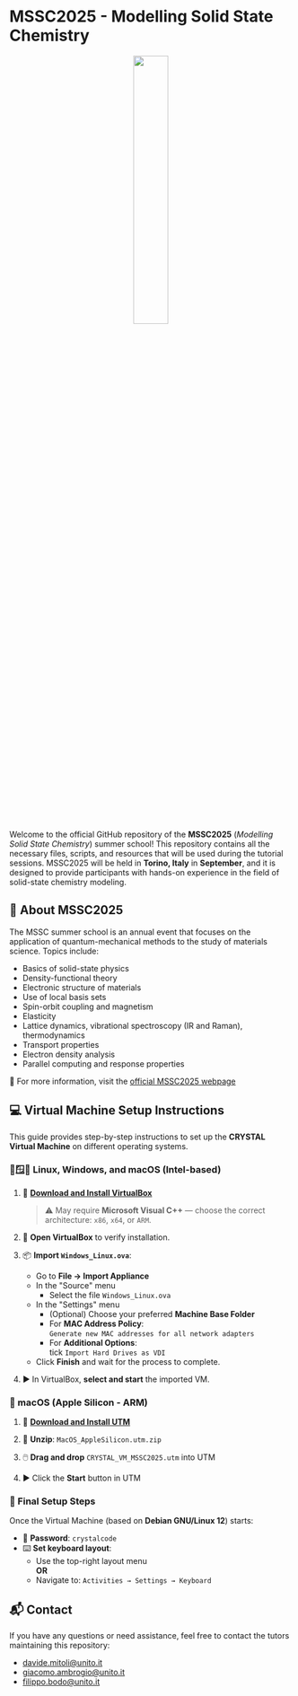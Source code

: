 # MSSC2025 - Modelling Solid State Chemistry

<div align="center">
  <img src="https://mssc.crystalsolutions.eu/wp-content/uploads/2025/02/logo_Full-1024x735.png" width="35%">
</div>

Welcome to the official GitHub repository of the **MSSC2025** 
(*Modelling Solid State Chemistry*) summer school! This repository contains all 
the necessary files, scripts, and resources that will be used during the 
tutorial sessions. MSSC2025 will be held in **Torino, Italy** in **September**, and it 
is designed to provide participants with hands-on experience in the field of 
solid-state chemistry modeling.

## 🧪 About MSSC2025

The MSSC summer school is an annual event that focuses on the application of 
quantum-mechanical methods to the study of materials science. Topics include:

- Basics of solid-state physics
- Density-functional theory
- Electronic structure of materials
- Use of local basis sets
- Spin-orbit coupling and magnetism
- Elasticity
- Lattice dynamics, vibrational spectroscopy (IR and Raman), thermodynamics
- Transport properties
- Electron density analysis
- Parallel computing and response properties

🔗 For more information, visit the [official MSSC2025 webpage](https://mssc.crystalsolutions.eu)

## 💻 Virtual Machine Setup Instructions

This guide provides step-by-step instructions to set up the **CRYSTAL Virtual Machine** on different operating systems.

### 🐧🪟🍎 Linux, Windows, and macOS (Intel-based)

1. 🔽 **[Download and Install VirtualBox](https://www.virtualbox.org/)**  
   > ⚠️ May require **Microsoft Visual C++** — choose the correct architecture: `x86`, `x64`, or `ARM`.

2. 🧪 **Open VirtualBox** to verify installation.

3. 📦 **Import `Windows_Linux.ova`**:
   - Go to **File → Import Appliance**
   - In the "Source" menu
     - Select the file `Windows_Linux.ova`
   - In the "Settings" menu
     - (Optional) Choose your preferred **Machine Base Folder**
     - For **MAC Address Policy**:  
       `Generate new MAC addresses for all network adapters`
     - For **Additional Options**:  
       tick `Import Hard Drives as VDI`
   - Click **Finish** and wait for the process to complete.

4. ▶️ In VirtualBox, **select and start** the imported VM.

### 🍏 macOS (Apple Silicon - ARM)

1. 🔽 **[Download and Install UTM](https://mac.getutm.app/)**

2. 📂 **Unzip**: `MacOS_AppleSilicon.utm.zip`

3. 🖱️ **Drag and drop** `CRYSTAL_VM_MSSC2025.utm` into UTM

4. ▶️ Click the **Start** button in UTM

### 🧰 Final Setup Steps

Once the Virtual Machine (based on **Debian GNU/Linux 12**) starts:

- 🔐 **Password**: `crystalcode`
- ⌨️ **Set keyboard layout**:
  - Use the top-right layout menu  
  **OR**  
  - Navigate to: `Activities → Settings → Keyboard`

## 📬 Contact

If you have any questions or need assistance, feel free to contact the tutors maintaining this repository:

- [davide.mitoli@unito.it](mailto:davide.mitoli@unito.it)
- [giacomo.ambrogio@unito.it](mailto:giacomo.ambrogio@unito.it)
- [filippo.bodo@unito.it](mailto:filippo.bodo@unito.it)

